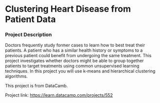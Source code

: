 # Clustering Heart Disease from Patient Data
### Project Description
Doctors frequently study former cases to learn how to best treat their patients. A patient who has a similar health history or symptoms to a previous patient could benefit from undergoing the same treatment. This project investigates whether doctors might be able to group together patients to target treatments using common unsupervised learning techniques. In this project you will use k-means and hierarchical clustering algorithms.

This project is from DataCamb.

Project link: https://learn.datacamp.com/projects/552
